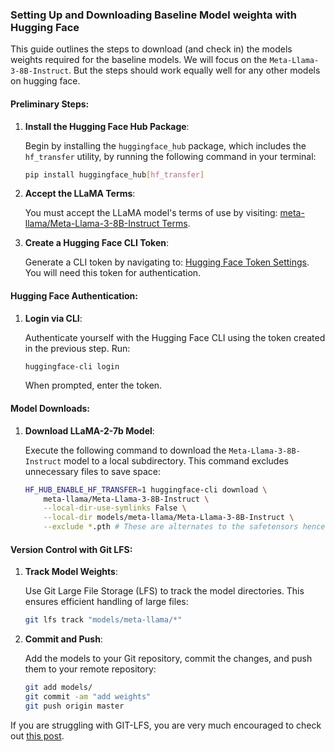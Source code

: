 ### Setting Up and Downloading Baseline Model weighta with Hugging Face

This guide outlines the steps to download (and check in) the models weights required for the baseline models.
We will focus on the `Meta-Llama-3-8B-Instruct`.
But the steps should work equally well for any other models on hugging face. 

#### Preliminary Steps:

1. **Install the Hugging Face Hub Package**:
   
   Begin by installing the `huggingface_hub` package, which includes the `hf_transfer` utility, by running the following command in your terminal:

   ```bash
   pip install huggingface_hub[hf_transfer]
   ```

2. **Accept the LLaMA Terms**:
   
   You must accept the LLaMA model's terms of use by visiting: [meta-llama/Meta-Llama-3-8B-Instruct Terms](https://huggingface.co/meta-llama/Meta-Llama-3-8B-Instruct).

3. **Create a Hugging Face CLI Token**:
   
   Generate a CLI token by navigating to: [Hugging Face Token Settings](https://huggingface.co/settings/tokens). You will need this token for authentication.

#### Hugging Face Authentication:

1. **Login via CLI**:
   
   Authenticate yourself with the Hugging Face CLI using the token created in the previous step. Run:

   ```bash
   huggingface-cli login
   ```

   When prompted, enter the token.

#### Model Downloads:

1. **Download LLaMA-2-7b Model**:

   Execute the following command to download the `Meta-Llama-3-8B-Instruct` model to a local subdirectory. This command excludes unnecessary files to save space:

   ```bash
   HF_HUB_ENABLE_HF_TRANSFER=1 huggingface-cli download \
       meta-llama/Meta-Llama-3-8B-Instruct \
       --local-dir-use-symlinks False \
       --local-dir models/meta-llama/Meta-Llama-3-8B-Instruct \
       --exclude *.pth # These are alternates to the safetensors hence not needed
   ```

#### Version Control with Git LFS:

1. **Track Model Weights**:
   
   Use Git Large File Storage (LFS) to track the model directories. This ensures efficient handling of large files:

   ```bash
   git lfs track "models/meta-llama/*"
   ```

2. **Commit and Push**:
   
   Add the models to your Git repository, commit the changes, and push them to your remote repository:

   ```bash
   git add models/
   git commit -am "add weights"
   git push origin master
   ```
If you are struggling with GIT-LFS, you are very much encouraged to check out [this post](https://discourse.aicrowd.com/t/how-to-upload-large-files-size-to-your-submission/2304).
